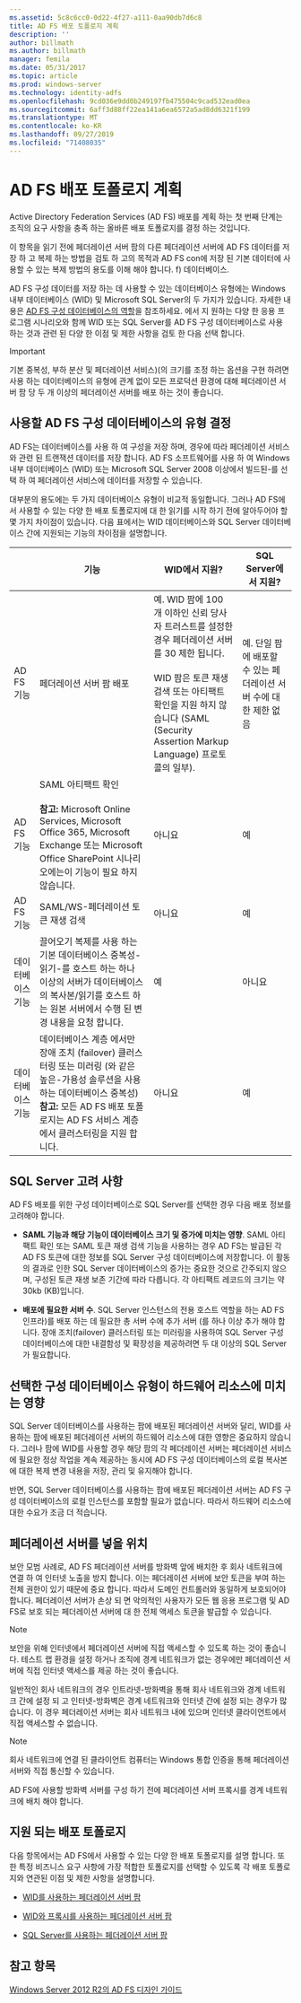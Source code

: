 ```yaml
---
ms.assetid: 5c8c6cc0-0d22-4f27-a111-0aa90db7d6c8
title: AD FS 배포 토폴로지 계획
description: ''
author: billmath
ms.author: billmath
manager: femila
ms.date: 05/31/2017
ms.topic: article
ms.prod: windows-server
ms.technology: identity-adfs
ms.openlocfilehash: 9cd036e9dd0b249197fb475504c9cad532ead0ea
ms.sourcegitcommit: 6aff3d88ff22ea141a6ea6572a5ad8dd6321f199
ms.translationtype: MT
ms.contentlocale: ko-KR
ms.lasthandoff: 09/27/2019
ms.locfileid: "71408035"
---
```

# <a name="plan-your-ad-fs-deployment-topology"></a>AD FS 배포 토폴로지 계획

Active Directory Federation Services \(AD FS\) 배포를 계획 하는 첫 번째 단계는 조직의 요구 사항을 충족 하는 올바른 배포 토폴로지를 결정 하는 것입니다.  
  
이 항목을 읽기 전에 페더레이션 서버 팜의 다른 페더레이션 서버에 AD FS 데이터를 저장 하 고 복제 하는 방법을 검토 하 고의 목적과 AD FS con에 저장 된 기본 데이터에 사용할 수 있는 복제 방법의 용도를 이해 해야 합니다. f) 데이터베이스.  
  
AD FS 구성 데이터를 저장 하는 데 사용할 수 있는 데이터베이스 유형에는 Windows 내부 데이터베이스 \(WID\) 및 Microsoft SQL Server의 두 가지가 있습니다. 자세한 내용은 [AD FS 구성 데이터베이스의 역할](../../ad-fs/technical-reference/The-Role-of-the-AD-FS-Configuration-Database.md)을 참조하세요. 에서 지 원하는 다양 한 응용 프로그램 시나리오와 함께 WID 또는 SQL Server를 AD FS 구성 데이터베이스로 사용 하는 것과 관련 된 다양 한 이점 및 제한 사항을 검토 한 다음 선택 합니다.  
  
> [!IMPORTANT]  
> 기본 중복성, 부하 분산 및 페더레이션 서비스\)\(의 크기를 조정 하는 옵션을 구현 하려면 사용 하는 데이터베이스의 유형에 관계 없이 모든 프로덕션 환경에 대해 페더레이션 서버 팜 당 두 개 이상의 페더레이션 서버를 배포 하는 것이 좋습니다.  
  
## <a name="determining-which-type-of-adfs-configuration-database-to-use"></a>사용할 AD FS 구성 데이터베이스의 유형 결정  
AD FS는 데이터베이스를 사용 하 여 구성을 저장 하며, 경우에 따라 페더레이션 서비스와 관련 된 트랜잭션 데이터를 저장 합니다. AD FS 소프트웨어를 사용 하 여 Windows 내부 데이터베이스 \(WID\) 또는 Microsoft SQL Server 2008 이상에서 빌드된\-를 선택 하 여 페더레이션 서비스에 데이터를 저장할 수 있습니다.  
  
대부분의 용도에는 두 가지 데이터베이스 유형이 비교적 동일합니다. 그러나 AD FS에서 사용할 수 있는 다양 한 배포 토폴로지에 대 한 읽기를 시작 하기 전에 알아두어야 할 몇 가지 차이점이 있습니다. 다음 표에서는 WID 데이터베이스와 SQL Server 데이터베이스 간에 지원되는 기능의 차이점을 설명합니다.  
  
||기능|WID에서 지원?|SQL Server에서 지원?
| --- | --- | --- |--- |
|AD FS 기능|페더레이션 서버 팜 배포|예. WID 팜에 100 개 이하인 신뢰 당사자 트러스트를 설정한 경우 페더레이션 서버를 30 제한 됩니다.</br></br>WID 팜은 토큰 재생 검색 또는 아티팩트 확인을 지원 하지 않습니다 (SAML (Security Assertion Markup Language) 프로토콜의 일부). |예. 단일 팜에 배포할 수 있는 페더레이션 서버 수에 대한 제한 없음  
|AD FS 기능|SAML 아티팩트 확인 </br></br>**참고:** Microsoft Online Services, Microsoft Office 365, Microsoft Exchange 또는 Microsoft Office SharePoint 시나리오에는이 기능이 필요 하지 않습니다.|아니요|예  
|AD FS 기능|SAML\/WS\-페더레이션 토큰 재생 검색|아니요|예  
|데이터베이스 기능|끌어오기 복제를 사용 하는 기본 데이터베이스 중복성-읽기\-를 호스트 하는 하나 이상의 서버가 데이터베이스의 복사본\/읽기를 호스트 하는 원본 서버에서 수행 된 변경 내용을 요청 합니다.|예|아니요 
|데이터베이스 기능|데이터베이스 계층 에서만 장애 조치 (failover) 클러스터링 또는 미러링 \(와 같은 높은\-가용성 솔루션을 사용 하는 데이터베이스 중복성\) **참고:** 모든 AD FS 배포 토폴로지는 AD FS 서비스 계층에서 클러스터링을 지원 합니다.|아니요|예  

  
## <a name="sql-server-considerations"></a>SQL Server 고려 사항  
AD FS 배포를 위한 구성 데이터베이스로 SQL Server를 선택한 경우 다음 배포 정보를 고려해야 합니다.  
  
-   **SAML 기능과 해당 기능이 데이터베이스 크기 및 증가에 미치는 영향**. SAML 아티팩트 확인 또는 SAML 토큰 재생 검색 기능을 사용하는 경우 AD FS는 발급된 각 AD FS 토큰에 대한 정보를 SQL Server 구성 데이터베이스에 저장합니다. 이 활동의 결과로 인한 SQL Server 데이터베이스의 증가는 중요한 것으로 간주되지 않으며, 구성된 토큰 재생 보존 기간에 따라 다릅니다. 각 아티팩트 레코드의 크기는 약 30kb \(KB\)입니다.  
  
-   **배포에 필요한 서버 수**. SQL Server 인스턴스의 전용 호스트 역할을 하는 AD FS 인프라\)를 배포 하는 데 필요한 총 서버 수에 추가 서버 \(를 하나 이상 추가 해야 합니다. 장애 조치(failover) 클러스터링 또는 미러링을 사용하여 SQL Server 구성 데이터베이스에 대한 내결함성 및 확장성을 제공하려면 두 대 이상의 SQL Server가 필요합니다.  
  
## <a name="how-the-configuration-database-type-you-select-may-impact-hardware-resources"></a>선택한 구성 데이터베이스 유형이 하드웨어 리소스에 미치는 영향  
SQL Server 데이터베이스를 사용하는 팜에 배포된 페더레이션 서버와 달리, WID를 사용하는 팜에 배포된 페더레이션 서버의 하드웨어 리소스에 대한 영향은 중요하지 않습니다. 그러나 팜에 WID를 사용할 경우 해당 팜의 각 페더레이션 서버는 페더레이션 서비스에 필요한 정상 작업을 계속 제공하는 동시에 AD FS 구성 데이터베이스의 로컬 복사본에 대한 복제 변경 내용을 저장, 관리 및 유지해야 합니다.  
  
반면, SQL Server 데이터베이스를 사용하는 팜에 배포된 페더레이션 서버는 AD FS 구성 데이터베이스의 로컬 인스턴스를 포함할 필요가 없습니다. 따라서 하드웨어 리소스에 대한 수요가 조금 더 적습니다.  
  
## <a name="BKMK_1"></a>페더레이션 서버를 넣을 위치  
보안 모범 사례로, AD FS 페더레이션 서버를 방화벽 앞에 배치한 후 회사 네트워크에 연결 하 여 인터넷 노출을 방지 합니다. 이는 페더레이션 서버에 보안 토큰을 부여 하는 전체 권한이 있기 때문에 중요 합니다. 따라서 도메인 컨트롤러와 동일하게 보호되어야 합니다. 페더레이션 서버가 손상 되 면 악의적인 사용자가 모든 웹 응용 프로그램 및 AD FS로 보호 되는 페더레이션 서버에 대 한 전체 액세스 토큰을 발급할 수 있습니다.  
  
> [!NOTE]  
> 보안을 위해 인터넷에서 페더레이션 서버에 직접 액세스할 수 있도록 하는 것이 좋습니다. 테스트 랩 환경을 설정 하거나 조직에 경계 네트워크가 없는 경우에만 페더레이션 서버에 직접 인터넷 액세스를 제공 하는 것이 좋습니다.  
  
일반적인 회사 네트워크의 경우 인트라넷\-방화벽을 통해 회사 네트워크와 경계 네트워크 간에 설정 되 고 인터넷\-방화벽은 경계 네트워크와 인터넷 간에 설정 되는 경우가 많습니다. 이 경우 페더레이션 서버는 회사 네트워크 내에 있으며 인터넷 클라이언트에서 직접 액세스할 수 없습니다.  
  
> [!NOTE]  
> 회사 네트워크에 연결 된 클라이언트 컴퓨터는 Windows 통합 인증을 통해 페더레이션 서버와 직접 통신할 수 있습니다.  
  
AD FS에 사용할 방화벽 서버를 구성 하기 전에 페더레이션 서버 프록시를 경계 네트워크에 배치 해야 합니다.  
  
## <a name="supported-deployment-topologies"></a>지원 되는 배포 토폴로지  
다음 항목에서는 AD FS에서 사용할 수 있는 다양 한 배포 토폴로지를 설명 합니다. 또한 특정 비즈니스 요구 사항에 가장 적합한 토폴로지를 선택할 수 있도록 각 배포 토폴로지와 연관된 이점 및 제한 사항을 설명합니다.  
  
-   [WID를 사용하는 페더레이션 서버 팜](Federation-Server-Farm-Using-WID.md)  
  
-   [WID와 프록시를 사용하는 페더레이션 서버 팜](Federation-Server-Farm-Using-WID-and-Proxies.md)  
  
-   [SQL Server를 사용하는 페더레이션 서버 팜](Federation-Server-Farm-Using-SQL-Server.md)  
  
## <a name="see-also"></a>참고 항목  
[Windows Server 2012 R2의 AD FS 디자인 가이드](AD-FS-Design-Guide-in-Windows-Server-2012-R2.md)  
  

